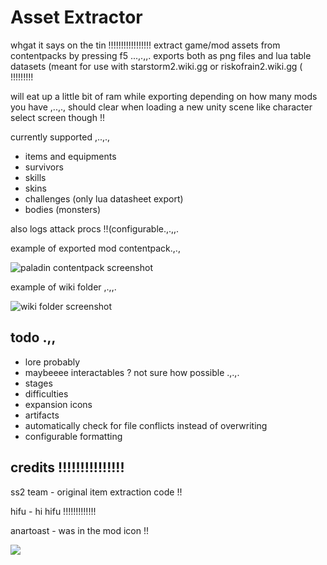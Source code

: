 # Asset Extractor 
whgat it says on the tin !!!!!!!!!!!!!!!!! extract game/mod assets from contentpacks by pressing f5 ...,.,,. exports both as png files and lua table datasets (meant for use with starstorm2.wiki.gg or riskofrain2.wiki.gg ( !!!!!!!!!

will eat up a little bit of ram while exporting depending on how many mods you have ,..,., should clear when loading a new unity scene like character select screen though !!

currently supported ,..,.,
- items and equipments
- survivors
- skills
- skins
- challenges (only lua datasheet export)
- bodies (monsters)

also logs attack procs !!(configurable.,.,,.

example of exported mod contentpack.,.,

![paladin contentpack screenshot](https://files.catbox.moe/shvkft.png)

example of wiki folder ,.,,.

![wiki folder screenshot](https://files.catbox.moe/i82trm.png)

## todo .,,
- lore probably 
- maybeeee interactables ? not sure how possible .,.,.
- stages
- difficulties
- expansion icons 
- artifacts
- automatically check for file conflicts instead of overwriting 
- configurable formatting 

## credits !!!!!!!!!!!!!!!

ss2 team - original item extraction code !!

hifu - hi hifu !!!!!!!!!!!!!

anartoast - was in the mod icon !!






![](https://files.catbox.moe/yr7vmg.gif)
